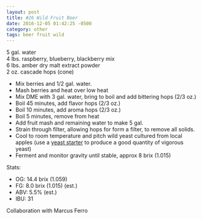 ```yaml
---
layout: post
title: #26 Wild Fruit Beer
date: 2016-12-05 01:42:25 -0500
category: other
tags: beer fruit wild
---
```

5 gal. water  
4 lbs. raspberry, blueberry, blackberry mix  
6 lbs. amber dry malt extract powder  
2 oz. cascade hops (cone)  
<ul>
 	<li>Mix berries and 1/2 gal. water.</li>
 	<li>Mash berries and heat over low heat</li>
 	<li>Mix DME with 3 gal. water, bring to boil and add bittering hops (2/3 oz.)</li>
 	<li>Boil 45 minutes, add flavor hops (2/3 oz.)</li>
 	<li>Boil 10 minutes, add aroma hops (2/3 oz.)</li>
 	<li>Boil 5 minutes, remove from heat</li>
 	<li>Add fruit mash and remaining water to make 5 gal.</li>
 	<li>Strain through filter, allowing hops for form a filter, to remove all solids.</li>
 	<li>Cool to room temperature and pitch wild yeast cultured from local apples (use a <a href="http://tfsh.us/memory/2016/09/02/yeast-starter/">yeast starter</a> to produce a good quantity of vigorous yeast)</li>
 	<li>Ferment and monitor gravity until stable, approx 8 brix (1.015)</li>
</ul>
Stats:  
<ul>
 	<li>OG: 14.4 brix (1.059)</li>
 	<li>FG: 8.0 brix (1.015) (est.)</li>
 	<li>ABV: 5.5% (est.)</li>
 	<li>IBU: 31</li>
</ul>
Collaboration with Marcus Ferro  
